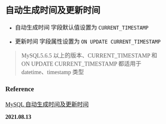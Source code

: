 <font size=4 face='楷体'>

## 自动生成时间及更新时间

- 自动生成时间
  字段默认值设置为 `CURRENT_TIMESTAMP`

- 更新时间
  字段属性设置为 `ON UPDATE CURRENT_TIMESTAMP`

> MySQL5.6.5 以上的版本、CURRENT_TIMESTAMP 和 ON UPDATE CURRENT_TIMESTAMP 都适用于 datetime、timestamp 类型

### Reference

[MySQL 自动生成时间及更新时间](https://blog.csdn.net/shutng/article/details/88760700)

**2021.08.13**
